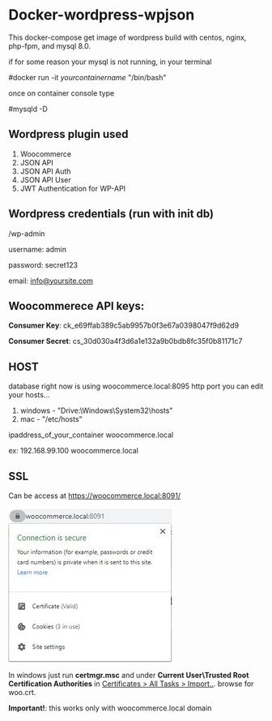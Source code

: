 # Docker-wordpress-wpjson
This docker-compose get image of wordpress build with centos, nginx, php-fpm, and mysql 8.0.

if for some reason your mysql is not running, in your terminal

#docker run -it *yourcontainername* "/bin/bash"

once on container console type

#mysqld -D

## Wordpress plugin used

1. Woocommerce
2. JSON API
3. JSON API Auth
4. JSON API User
5. JWT Authentication for WP-API

## Wordpress credentials (run with init db)

/wp-admin

username: admin

password: secret123

email: info@yoursite.com

## Woocommerece API keys:

**Consumer Key**: ck_e69ffab389c5ab9957b0f3e67a0398047f9d62d9

**Consumer Secret**: cs_30d030a4f3d6a1e132a9b0bdb8fc35f0b81171c7

## HOST

database right now is using woocommerce.local:8095 http port you can edit your hosts...

1. windows - "Drive:\Windows\System32\hosts"
2. mac - "/etc/hosts"

ipaddress_of_your_container woocommerce.local

ex: 192.168.99.100       woocommerce.local

## SSL

Can be access at https://woocommerce.local:8091/ 

![Valid SSL](https://github.com/AJOV-Media/docker-wordpress-wpjson/blob/master/screenshots/ssl_local.jpg)

In windows just run **certmgr.msc** and under **Current User\Trusted Root Certification Authorities** in <u>Certificates > All Tasks > Import..</u>.  browse for woo.crt.

**Important!**: this works only with  woocommerce.local domain